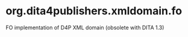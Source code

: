 org.dita4publishers.xmldomain.fo
======================

FO implementation of D4P XML domain (obsolete with DITA 1.3)